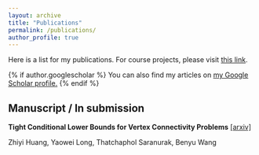```yaml
---
layout: archive
title: "Publications"
permalink: /publications/
author_profile: true
---
```


Here is a list for my publications. For course projects, please visit [this link](/../posts/2023/1/course-pj/).

{% if author.googlescholar %}
  You can also find my articles on <u><a href="{{author.googlescholar}}">my Google Scholar profile</a>.</u>
{% endif %}

## Manuscript / In submission

**Tight Conditional Lower Bounds for Vertex Connectivity Problems** [[arxiv]](https://arxiv.org/abs/2212.00359)

Zhiyi Huang, Yaowei Long, Thatchaphol Saranurak, Benyu Wang


